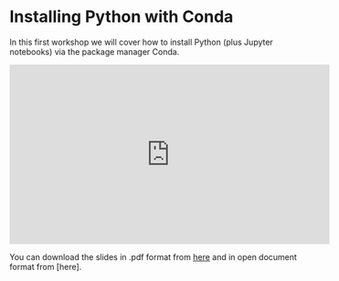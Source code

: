 Installing Python with Conda 
============================

In this first workshop we will cover how to install Python (plus Jupyter notebooks) via the package manager Conda.

<center>

<iframe width="560" height="315" src="https://youtube.com/embed/HjF98JryayQ" frameborder="0" allowfullscreen></iframe>

</center>

You can download the slides in .pdf format from [here](http://localhost:8888/doc/tree/adopting_open_practices.pdf) and in open document format from [here].